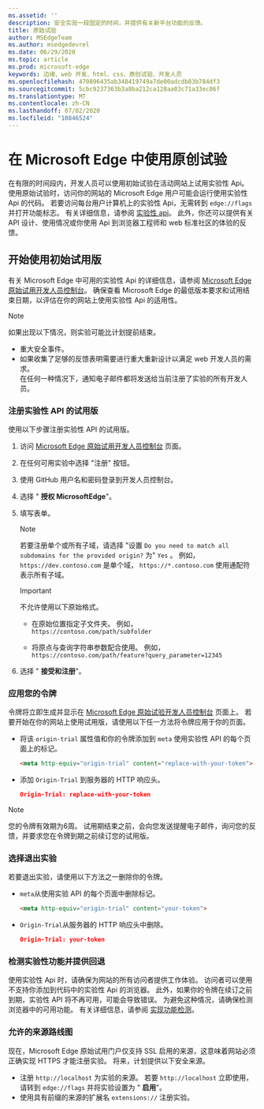 ```yaml
---
ms.assetid: ''
description: 安全实验一段固定的时间，并提供有关新平台功能的反馈。
title: 原始试验
author: MSEdgeTeam
ms.author: msedgedevrel
ms.date: 06/29/2020
ms.topic: article
ms.prod: microsoft-edge
keywords: 边缘、web 开发、html、css、原创试验、开发人员
ms.openlocfilehash: 470896435ab348419749a7de00adcdb83b784df3
ms.sourcegitcommit: 5cbc9237363b3a8ba212ca128aa03c71a33ec86f
ms.translationtype: MT
ms.contentlocale: zh-CN
ms.lasthandoff: 07/02/2020
ms.locfileid: "10846524"
---
```

# 在 Microsoft Edge 中使用原创试验  

在有限的时间段内，开发人员可以使用初始试验在活动网站上试用实验性 Api。  使用原始试验时，访问你的网站的 Microsoft Edge 用户可能会运行使用实验性 Api 的代码。  若要访问每台用户计算机上的实验性 Api，无需转到 `edge://flags` 并打开功能标志。  有关详细信息，请参阅 [实验性 api][DeveloperMicrsoftEdgeOriginTrials]。  此外，你还可以提供有关 API 设计、使用情况或你使用 Api 到浏览器工程师和 web 标准社区的体验的反馈。  

## 开始使用初始试用版  

有关 Microsoft Edge 中可用的实验性 Api 的详细信息，请参阅 [Microsoft Edge 原始试用开发人员控制台][DeveloperMicrsoftEdgeOriginTrials]。  确保查看 Microsoft Edge 的最低版本要求和试用结束日期，以评估在你的网站上使用实验性 Api 的适用性。  

> [!NOTE]
> 如果出现以下情况，则实验可能比计划提前结束。  
> *   重大安全事件。  
> *   如果收集了足够的反馈表明需要进行重大重新设计以满足 web 开发人员的需求。  
> 在任何一种情况下，通知电子邮件都将发送给当前注册了实验的所有开发人员。  

### 注册实验性 API 的试用版  

使用以下步骤注册实验性 API 的试用版。  

1.  访问 [Microsoft Edge 原始试用开发人员控制台][DeveloperMicrsoftEdgeOriginTrials] 页面。  
1.  在任何可用实验中选择 "注册" 按钮。  
1.  使用 GitHub 用户名和密码登录到开发人员控制台。  
1.  选择 " **授权 MicrosoftEdge**"。  
1.  填写表单。  
    
    > [!NOTE]
    > 若要注册单个或所有子域，请选择 "设置 `Do you need to match all subdomains for the provided origin?` 为" `Yes` 。  例如， `https://dev.contoso.com` 是单个域， `https://*.contoso.com` 使用通配符表示所有子域。  
    
    > [!IMPORTANT]
    > 不允许使用以下原始格式。  
    > *   在原始位置指定子文件夹。  例如， `https://contoso.com/path/subfolder`  
    > 
    > *   将原点与查询字符串参数配合使用。  例如， `https://contoso.com/path/feature?query_parameter=12345`  
    
1.  选择 " **接受和注册**"。  

### 应用您的令牌  

令牌将立即生成并显示在 [Microsoft Edge 原始试验开发人员控制台][DeveloperMicrsoftEdgeOriginTrials] 页面上。  若要开始在你的网站上使用试用版，请使用以下任一方法将令牌应用于你的页面。  

*   将该 `origin-trial` 属性值和你的令牌添加到 `meta` 使用实验性 API 的每个页面上的标记。  
    
    ```html
    <meta http-equiv="origin-trial" content="replace-with-your-token">
    ```  
    
*   添加 `Origin-Trial` 到服务器的 HTTP 响应头。  
    
    ```json
    Origin-Trial: replace-with-your-token
    ```  
    
> [!NOTE]
> 您的令牌有效期为6周。  试用期结束之前，会向您发送提醒电子邮件，询问您的反馈，并要求您在令牌到期之前续订您的试用版。  

### 选择退出实验  

若要退出实验，请使用以下方法之一删除你的令牌。  

*   `meta`从使用实验 API 的每个页面中删除标记。  
    
    ```html
    <meta http-equiv="origin-trial" content="your-token">
    ```  
    
*   `Origin-Trial`从服务器的 HTTP 响应头中删除。  
    
    ```json
    Origin-Trial: your-token
    ```  
    
### 检测实验性功能并提供回退  

使用实验性 Api 时，请确保为网站的所有访问者提供工作体验。  访问者可以使用不支持你添加到代码中的实验性 Api 的浏览器。  此外，如果你的令牌在续订之前到期，实验性 API 将不再可用，可能会导致错误。  为避免这种情况，请确保检测浏览器中的可用功能。  有关详细信息，请参阅 [实现功能检测][MDNImplementingFeatureDetection]。

### 允许的来源路线图  

现在，Microsoft Edge 原始试用门户仅支持 SSL 启用的来源，这意味着网站必须正确实现 HTTPS 才能注册实验。  将来，计划提供以下安全来源。  

*   注册 `http://localhost` 为实验的来源。  若要 `http://localhost` 立即使用，请转到 `edge://flags` 并将实验设置为 " **启用**"。  
*   使用具有前缀的来源的扩展名 `extensions://` 注册实验。  
    
<!-- links -->  

[DeveloperMicrsoftEdgeOriginTrials]: https://developer.microsoft.com/microsoft-edge/origin-trials "Microsoft Edge 原始试用开发人员控制台 |Microsoft 文档"  

[MDNImplementingFeatureDetection]: https://developer.mozilla.org/docs/learn/tools_and_testing/cross_browser_testing/feature_detection "实施功能检测 |MDN"  
